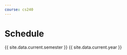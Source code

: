 ```yaml
---
course: cs240
---
```


Schedule
========

{{ site.data.current.semester }} {{ site.data.current.year }}

